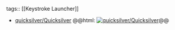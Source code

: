 tags:: [[Keystroke Launcher]]

- [quicksilver/Quicksilver](https://github.com/quicksilver/Quicksilver)
  @@html: <a href="https://github.com/quicksilver/Quicksilver/"><img src="https://github-readme-stats-astronomer.vercel.app/api/pin/?username=quicksilver&repo=Quicksilver&theme=tokyonight" alt="quicksilver/Quicksilver"/></a>@@